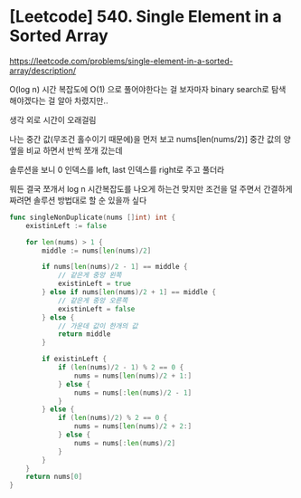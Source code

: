 # [Leetcode] 540. Single Element in a Sorted Array


https://leetcode.com/problems/single-element-in-a-sorted-array/description/

<!--more-->

O(log n) 시간 복잡도에 O(1) 으로 풀어야한다는 걸 보자마자 binary search로 탐색 해야겠다는 걸 알아 차렸지만..

생각 외로 시간이 오래걸림

나는 중간 값(무조건 홀수이기 때문에)을 먼저 보고 nums[len(nums/2)] 중간 값의 양옆을 비교 하면서 반씩 쪼개 갔는데

솔루션을 보니 0 인덱스를 left, last 인덱스를 right로 주고 풀더라 

뭐든 결국 쪼개서 log n 시간복잡도를 나오게 하는건 맞지만 조건을 덜 주면서 간결하게 짜려면 솔루션 방법대로 할 순 있을까 싶다

```go
func singleNonDuplicate(nums []int) int {
    existinLeft := false

    for len(nums) > 1 {
        middle := nums[len(nums)/2]

        if nums[len(nums)/2 - 1] == middle {
            // 같은게 중앙 왼쪽
            existinLeft = true
        } else if nums[len(nums)/2 + 1] == middle {
            // 같은게 중앙 오른쪽
            existinLeft = false
        } else {
            // 가운데 값이 한개의 값
            return middle
        }

        if existinLeft {
            if (len(nums)/2 - 1) % 2 == 0 {
                nums = nums[len(nums)/2 + 1:]
            } else {
                nums = nums[:len(nums)/2 - 1]
            }
        } else {
            if (len(nums)/2) % 2 == 0 {
                nums = nums[len(nums)/2 + 2:]
            } else {
                nums = nums[:len(nums)/2]
            }
        }
    }
    return nums[0]
}
```
